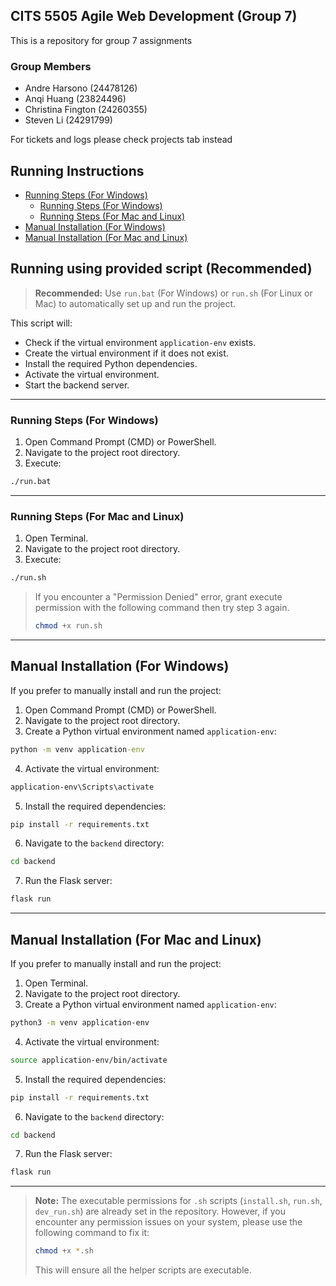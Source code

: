 ## CITS 5505 Agile Web Development (Group 7)
This is a repository for group 7 assignments

### Group Members
- Andre Harsono (24478126)
- Anqi Huang (23824496)
- Christina Fington (24260355)
- Steven Li (24291799)

For tickets and logs please check projects tab instead

## Running Instructions
- [Running Steps (For Windows)](#running-using-provided-script-recommended)
  - [Running Steps (For Windows)](#running-steps-for-windows)
  - [Running Steps (For Mac and Linux)](#running-steps-for-mac-and-linux)
- [Manual Installation (For Windows)](#manual-installation-for-windows)
- [Manual Installation (For Mac and Linux)](#manual-installation-for-mac-and-linux)

## Running using provided script (Recommended)

> **Recommended:** Use `run.bat` (For Windows) or `run.sh` (For Linux or Mac) to automatically set up and run the project.

This script will:
- Check if the virtual environment `application-env` exists.
- Create the virtual environment if it does not exist.
- Install the required Python dependencies.
- Activate the virtual environment.
- Start the backend server.
---
### Running Steps (For Windows)
1. Open Command Prompt (CMD) or PowerShell.
2. Navigate to the project root directory.
3. Execute:
```bat
./run.bat
```
---
### Running Steps (For Mac and Linux)

1. Open Terminal.
2. Navigate to the project root directory.
3. Execute:

```bash
./run.sh
```

> If you encounter a "Permission Denied" error, grant execute permission with the following command then try step 3 again.
>```bash
>chmod +x run.sh
>```
---

## Manual Installation (For Windows)

If you prefer to manually install and run the project:

1. Open Command Prompt (CMD) or PowerShell.
2. Navigate to the project root directory.
3. Create a Python virtual environment named `application-env`:

```bat
python -m venv application-env
```

4. Activate the virtual environment:

```bat
application-env\Scripts\activate
```

5. Install the required dependencies:

```bat
pip install -r requirements.txt
```

6. Navigate to the `backend` directory:

```bat
cd backend
```

7. Run the Flask server:

```bat
flask run
```

---

## Manual Installation (For Mac and Linux)

If you prefer to manually install and run the project:

1. Open Terminal.
2. Navigate to the project root directory.
3. Create a Python virtual environment named `application-env`:

```bash
python3 -m venv application-env
```

4. Activate the virtual environment:

```bash
source application-env/bin/activate
```

5. Install the required dependencies:

```bash
pip install -r requirements.txt
```

6. Navigate to the `backend` directory:

```bash
cd backend
```

7. Run the Flask server:

```bash
flask run
```

---

> **Note:** The executable permissions for `.sh` scripts (`install.sh`, `run.sh`, `dev_run.sh`) are already set in the repository. However, if you encounter any permission issues on your system, please use the following command to fix it:
>
> ```bash
> chmod +x *.sh
> ```
>
> This will ensure all the helper scripts are executable.
